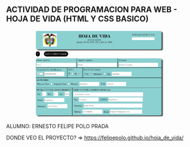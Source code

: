## ACTIVIDAD DE PROGRAMACION PARA WEB - HOJA DE VIDA (HTML Y  CSS BASICO)

<p align="center">
  <img src="./preview/Preview.jpg" width="350" title="Imagen de preview">
</p>



ALUMNO: ERNESTO FELIPE POLO PRADA

DONDE VEO EL PROYECTO? =>  https://felipepolo.github.io/hoja_de_vida/
